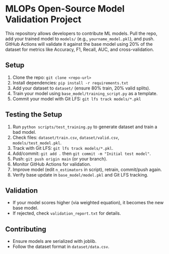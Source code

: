 # MLOPs Open-Source Model Validation Project

This repository allows developers to contribute ML models. Pull the repo, add your trained model to `models/` (e.g., `yourname_model.pkl`), and push. GitHub Actions will validate it against the base model using 20% of the dataset for metrics like Accuracy, F1, Recall, AUC, and cross-validation.

## Setup
1. Clone the repo: `git clone <repo-url>`
2. Install dependencies: `pip install -r requirements.txt`
3. Add your dataset to `dataset/` (ensure 80% train, 20% valid splits).
4. Train your model using `base_model/training_script.py` as a template.
5. Commit your model with Git LFS: `git lfs track models/*.pkl`

## Testing the Setup
1. Run `python scripts/test_training.py` to generate dataset and train a bad model.
2. Check files: `dataset/train.csv`, `dataset/valid.csv`, `models/test_model.pkl`.
3. Track with Git LFS: `git lfs track models/*.pkl`.
4. Add/commit: `git add .` then `git commit -m "Initial test model"`.
5. Push: `git push origin main` (or your branch).
6. Monitor GitHub Actions for validation.
7. Improve model (edit `n_estimators` in script), retrain, commit/push again.
8. Verify base update in `base_model/model.pkl` and Git LFS tracking.

## Validation
- If your model scores higher (via weighted equation), it becomes the new base model.
- If rejected, check `validation_report.txt` for details.

## Contributing
- Ensure models are serialized with joblib.
- Follow the dataset format in `dataset/data.csv`.
